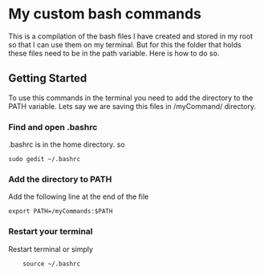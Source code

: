 # My custom bash commands

This is a compilation of the bash files I have created and stored in my root so that I can use them on my terminal.
But for this the folder that holds these files need to be in the path variable. Here is how to do so.

## Getting Started

To use this commands in the terminal you need to add the directory to the PATH variable. Lets say we are saving this files in /myCommand/ directory.

### Find and open .bashrc
.bashrc is in the home directory. so

```
sudo gedit ~/.bashrc
```

### Add the directory to PATH
Add the following line at the end of the file

```
export PATH=/myCommands:$PATH
```

### Restart your terminal
Restart terminal or simply

```
	source ~/.bashrc
```


